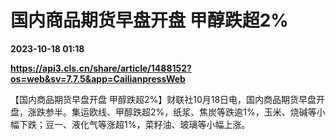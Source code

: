 # 国内商品期货早盘开盘 甲醇跌超2%

**2023-10-18 01:18**

**https://api3.cls.cn/share/article/1488152?os=web&sv=7.7.5&app=CailianpressWeb**

【国内商品期货早盘开盘 甲醇跌超2%】财联社10月18日电，国内商品期货早盘开盘，涨跌参半。集运欧线、甲醇跌超2%，纸浆、焦炭等跌逾1%，玉米、烧碱等小幅下跌；豆一、液化气等涨超1%，菜籽油、玻璃等小幅上涨。